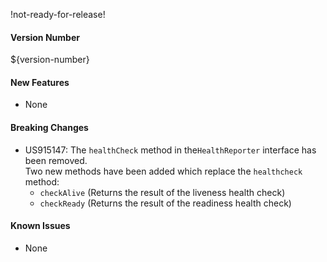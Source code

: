 !not-ready-for-release!

#### Version Number
${version-number}

#### New Features
- None

#### Breaking Changes
- US915147: The `healthCheck` method in the`HealthReporter` interface has been removed.  
  Two new methods have been added which replace the `healthcheck` method:
  - `checkAlive` (Returns the result of the liveness health check)
  - `checkReady` (Returns the result of the readiness health check)

#### Known Issues
- None
